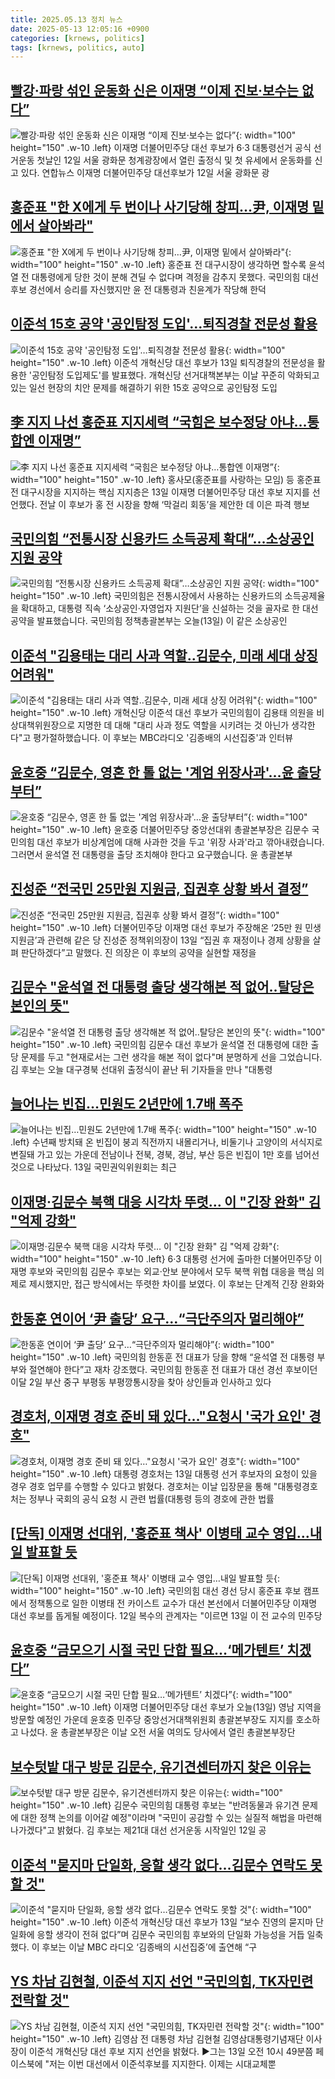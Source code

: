 ```yaml
---
title: 2025.05.13 정치 뉴스
date: 2025-05-13 12:05:16 +0900
categories: [krnews, politics]
tags: [krnews, politics, auto]
---
```

## [빨강·파랑 섞인 운동화 신은 이재명 “이제 진보·보수는 없다”](https://n.news.naver.com/mnews/article/021/0002708780)

![빨강·파랑 섞인 운동화 신은 이재명 “이제 진보·보수는 없다”](https://mimgnews.pstatic.net/image/origin/021/2025/05/12/2708780.jpg?type=nf220_150){: width="100" height="150" .w-10 .left}
이재명 더불어민주당 대선 후보가 6·3 대통령선거 공식 선거운동 첫날인 12일 서울 광화문 청계광장에서 열린 출정식 및 첫 유세에서 운동화를 신고 있다. 연합뉴스 이재명 더불어민주당 대선후보가 12일 서울 광화문 광

## [홍준표 "한 X에게 두 번이나 사기당해 창피…尹, 이재명 밑에서 살아봐라"](https://n.news.naver.com/mnews/article/421/0008244737)

![홍준표 "한 X에게 두 번이나 사기당해 창피…尹, 이재명 밑에서 살아봐라"](https://mimgnews.pstatic.net/image/origin/421/2025/05/12/8244737.jpg?type=nf220_150){: width="100" height="150" .w-10 .left}
홍준표 전 대구시장이 생각하면 할수록 윤석열 전 대통령에게 당한 것이 분해 견딜 수 없다며 격정을 감추지 못했다. 국민의힘 대선후보 경선에서 승리를 자신했지만 윤 전 대통령과 친윤계가 작당해 한덕

## [이준석 15호 공약 '공인탐정 도입'…퇴직경찰 전문성 활용](https://n.news.naver.com/mnews/article/003/0013237750)

![이준석 15호 공약 '공인탐정 도입'…퇴직경찰 전문성 활용](https://mimgnews.pstatic.net/image/origin/003/2025/05/13/13237750.jpg?type=nf220_150){: width="100" height="150" .w-10 .left}
이준석 개혁신당 대선 후보가 13일 퇴직경찰의 전문성을 활용한 '공인탐정 도입제도'를 발표했다. 개혁신당 선거대책본부는 이날 꾸준히 악화되고 있는 일선 현장의 치안 문제를 해결하기 위한 15호 공약으로 공인탐정 도입

## [李 지지 나선 홍준표 지지세력 “국힘은 보수정당 아냐…통합엔 이재명”](https://n.news.naver.com/mnews/article/018/0006012341)

![李 지지 나선 홍준표 지지세력 “국힘은 보수정당 아냐…통합엔 이재명”](https://mimgnews.pstatic.net/image/origin/018/2025/05/13/6012341.jpg?type=nf220_150){: width="100" height="150" .w-10 .left}
홍사모(홍준표를 사랑하는 모임) 등 홍준표 전 대구시장을 지지하는 핵심 지지층은 13일 이재명 더불어민주당 대선 후보 지지를 선언했다. 전날 이 후보가 홍 전 시장을 향해 ‘막걸리 회동’을 제안한 데 이은 파격 행보

## [국민의힘 “전통시장 신용카드 소득공제 확대”…소상공인 지원 공약](https://n.news.naver.com/mnews/article/056/0011949971)

![국민의힘 “전통시장 신용카드 소득공제 확대”…소상공인 지원 공약](https://mimgnews.pstatic.net/image/origin/056/2025/05/13/11949971.jpg?type=nf220_150){: width="100" height="150" .w-10 .left}
국민의힘은 전통시장에서 사용하는 신용카드의 소득공제율을 확대하고, 대통령 직속 ‘소상공인·자영업자 지원단’을 신설하는 것을 골자로 한 대선 공약을 발표했습니다. 국민의힘 정책총괄본부는 오늘(13일) 이 같은 소상공인

## [이준석 "김용태는 대리 사과 역할‥김문수, 미래 세대 상징 어려워"](https://n.news.naver.com/mnews/article/214/0001423835)

![이준석 "김용태는 대리 사과 역할‥김문수, 미래 세대 상징 어려워"](https://mimgnews.pstatic.net/image/origin/214/2025/05/13/1423835.jpg?type=nf220_150){: width="100" height="150" .w-10 .left}
개혁신당 이준석 대선 후보가 국민의힘이 김용태 의원을 비상대책위원장으로 지명한 데 대해 "대리 사과 정도 역할을 시키려는 것 아닌가 생각한다"고 평가절하했습니다. 이 후보는 MBC라디오 '김종배의 시선집중'과 인터뷰

## [윤호중 “김문수, 영혼 한 톨 없는 '계엄 위장사과'…윤 출당부터”](https://n.news.naver.com/mnews/article/437/0000440561)

![윤호중 “김문수, 영혼 한 톨 없는 '계엄 위장사과'…윤 출당부터”](https://mimgnews.pstatic.net/image/origin/437/2025/05/13/440561.jpg?type=nf220_150){: width="100" height="150" .w-10 .left}
윤호중 더불어민주당 중앙선대위 총괄본부장은 김문수 국민의힘 대선 후보가 비상계엄에 대해 사과한 것을 두고 '위장 사과'라고 깎아내렸습니다. 그러면서 윤석열 전 대통령을 출당 조치해야 한다고 요구했습니다. 윤 총괄본부

## [진성준 “전국민 25만원 지원금, 집권후 상황 봐서 결정”](https://n.news.naver.com/mnews/article/020/0003634500)

![진성준 “전국민 25만원 지원금, 집권후 상황 봐서 결정”](https://mimgnews.pstatic.net/image/origin/020/2025/05/13/3634500.jpg?type=nf220_150){: width="100" height="150" .w-10 .left}
더불어민주당 이재명 대선 후보가 주장해온 ‘25만 원 민생지원금’과 관련해 같은 당 진성준 정책위의장이 13일 “집권 후 재정이나 경제 상황을 살펴 판단하겠다”고 말했다. 진 의장은 이 후보의 공약을 실현할 재정을

## [김문수 "윤석열 전 대통령 출당 생각해본 적 없어‥탈당은 본인의 뜻"](https://n.news.naver.com/mnews/article/214/0001423829)

![김문수 "윤석열 전 대통령 출당 생각해본 적 없어‥탈당은 본인의 뜻"](https://mimgnews.pstatic.net/image/origin/214/2025/05/13/1423829.jpg?type=nf220_150){: width="100" height="150" .w-10 .left}
국민의힘 김문수 대선 후보가 윤석열 전 대통령에 대한 출당 문제를 두고 "현재로서는 그런 생각을 해본 적이 없다"며 분명하게 선을 그었습니다. 김 후보는 오늘 대구경북 선대위 출정식이 끝난 뒤 기자들을 만나 "대통령

## [늘어나는 빈집…민원도 2년만에 1.7배 폭주](https://n.news.naver.com/mnews/article/018/0006012067)

![늘어나는 빈집…민원도 2년만에 1.7배 폭주](https://mimgnews.pstatic.net/image/origin/018/2025/05/13/6012067.jpg?type=nf220_150){: width="100" height="150" .w-10 .left}
수년째 방치돼 온 빈집이 붕괴 직전까지 내몰리거나, 비둘기나 고양이의 서식지로 변질돼 가고 있는 가운데 전남이나 전북, 경북, 경남, 부산 등은 빈집이 1만 호를 넘어선 것으로 나타났다. 13일 국민권익위원회는 최근

## [이재명·김문수 북핵 대응 시각차 뚜렷… 이 "긴장 완화" 김 "억제 강화"](https://n.news.naver.com/mnews/article/654/0000120811)

![이재명·김문수 북핵 대응 시각차 뚜렷… 이 "긴장 완화" 김 "억제 강화"](https://mimgnews.pstatic.net/image/origin/654/2025/05/13/120811.jpg?type=nf220_150){: width="100" height="150" .w-10 .left}
6·3 대통령 선거에 출마한 더불어민주당 이재명 후보와 국민의힘 김문수 후보는 외교·안보 분야에서 모두 북핵 위협 대응을 핵심 의제로 제시했지만, 접근 방식에서는 뚜렷한 차이를 보였다. 이 후보는 단계적 긴장 완화와

## [한동훈 연이어 ‘尹 출당’ 요구…“극단주의자 멀리해야”](https://n.news.naver.com/mnews/article/022/0004035043)

![한동훈 연이어 ‘尹 출당’ 요구…“극단주의자 멀리해야”](https://mimgnews.pstatic.net/image/origin/022/2025/05/13/4035043.jpg?type=nf220_150){: width="100" height="150" .w-10 .left}
국민의힘 한동훈 전 대표가 당을 향해 “윤석열 전 대통령 부부와 절연해야 한다”고 재차 강조했다. 국민의힘 한동훈 전 대표가 대선 경선 후보이던 이달 2일 부산 중구 부평동 부평깡통시장을 찾아 상인들과 인사하고 있다

## [경호처, 이재명 경호 준비 돼 있다…"요청시 '국가 요인' 경호"](https://n.news.naver.com/mnews/article/421/0008246522)

![경호처, 이재명 경호 준비 돼 있다…"요청시 '국가 요인' 경호"](https://mimgnews.pstatic.net/image/origin/421/2025/05/13/8246522.jpg?type=nf220_150){: width="100" height="150" .w-10 .left}
대통령 경호처는 13일 대통령 선거 후보자의 요청이 있을 경우 경호 업무를 수행할 수 있다고 밝혔다. 경호처는 이날 입장문을 통해 "대통령경호처는 정부나 국회의 공식 요청 시 관련 법률(대통령 등의 경호에 관한 법률

## [[단독] 이재명 선대위, '홍준표 책사' 이병태 교수 영입…내일 발표할 듯](https://n.news.naver.com/mnews/article/448/0000527040)

![[단독] 이재명 선대위, '홍준표 책사' 이병태 교수 영입…내일 발표할 듯](https://mimgnews.pstatic.net/image/origin/448/2025/05/12/527040.jpg?type=nf220_150){: width="100" height="150" .w-10 .left}
국민의힘 대선 경선 당시 홍준표 후보 캠프에서 정책통으로 일한 이병태 전 카이스트 교수가 대선 본선에서 더불어민주당 이재명 대선 후보를 돕게될 예정이다. 12일 복수의 관계자는 "이르면 13일 이 전 교수의 민주당

## [윤호중 “금모으기 시절 국민 단합 필요…‘메가텐트’ 치겠다”](https://n.news.naver.com/mnews/article/018/0006012240)

![윤호중 “금모으기 시절 국민 단합 필요…‘메가텐트’ 치겠다”](https://mimgnews.pstatic.net/image/origin/018/2025/05/13/6012240.jpg?type=nf220_150){: width="100" height="150" .w-10 .left}
이재명 더불어민주당 대선 후보가 오늘(13일) 영남 지역을 방문할 예정인 가운데 윤호중 민주당 중앙선거대책위원회 총괄본부장도 지지를 호소하고 나섰다. 윤 총괄본부장은 이날 오전 서울 여의도 당사에서 열린 총괄본부장단

## [보수텃밭 대구 방문 김문수, 유기견센터까지 찾은 이유는](https://n.news.naver.com/mnews/article/421/0008246475)

![보수텃밭 대구 방문 김문수, 유기견센터까지 찾은 이유는](https://mimgnews.pstatic.net/image/origin/421/2025/05/13/8246475.jpg?type=nf220_150){: width="100" height="150" .w-10 .left}
김문수 국민의힘 대통령 후보는 "반려동물과 유기견 문제에 대한 정책 논의를 이어갈 예정"이라며 "국민이 공감할 수 있는 실질적 해법을 마련해 나가겠다"고 밝혔다. 김 후보는 제21대 대선 선거운동 시작일인 12일 공

## [이준석 "묻지마 단일화, 응할 생각 없다…김문수 연락도 못할 것"](https://n.news.naver.com/mnews/article/025/0003440454)

![이준석 "묻지마 단일화, 응할 생각 없다…김문수 연락도 못할 것"](https://mimgnews.pstatic.net/image/origin/025/2025/05/13/3440454.jpg?type=nf220_150){: width="100" height="150" .w-10 .left}
이준석 개혁신당 대선 후보가 13일 “보수 진영의 묻지마 단일화에 응할 생각이 전혀 없다”며 김문수 국민의힘 후보와의 단일화 가능성을 거듭 일축했다. 이 후보는 이날 MBC 라디오 ‘김종배의 시선집중’에 출연해 “구

## [YS 차남 김현철, 이준석 지지 선언 "국민의힘, TK자민련 전락할 것"](https://n.news.naver.com/mnews/article/088/0000947391)

![YS 차남 김현철, 이준석 지지 선언 "국민의힘, TK자민련 전락할 것"](https://mimgnews.pstatic.net/image/origin/088/2025/05/13/947391.jpg?type=nf220_150){: width="100" height="150" .w-10 .left}
김영삼 전 대통령 차남 김현철 김영삼대통령기념재단 이사장이 이준석 개혁신당 대선 후보 지지 선언을 밝혔다. ▶그는 13일 오전 10시 49분쯤 페이스북에 "저는 이번 대선에서 이준석후보를 지지한다. 이제는 시대교체뿐

